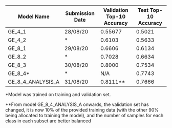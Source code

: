| Model Name           | Submission Date | Validation Top-10 Accuracy | Test Top-10 Accuracy |
|----------------------|-----------------|----------------------------|----------------------|
| GE_4_1               | 28/08/20        | 0.55677                    | 0.5021               |
| GE_4_2               | *               | 0.6103                     | 0.5633               |
| GE_8_1               | 29/08/20        | 0.6606                     | 0.6134               |
| GE_8_2               | *               | 0.7028                     | 0.6634               |
| GE_8_3               | 30/08/20        | 0.8000                     | 0.7534               |
| GE_8_4*              | *               | N/A                        | 0.7743               |
| GE_8_4_ANALYSIS_A    | 31/08/20        | 0.8111**                   | 0.7666               |

\*Model was trained on training and validation set.

\*\*From model GE_8_4_ANALYSIS_A onwards, the validation set has changed, it is now 10% of the provided training data (with the other 90% being allocated to training the model), and the number of samples for each class in each subset are better balanced
